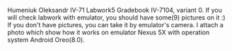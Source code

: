 Humeniuk Oleksandr IV-71 Labwork5
Gradebook IV-7104, variant 0.
If you will check labwork with emulator, you should have some(9) pictures on it :)
If you don't have pictures, you can take it by emulator's camera.
I attach a photo which show how it works on emulator Nexus 5X with operation system Android Oreo(8.0).
